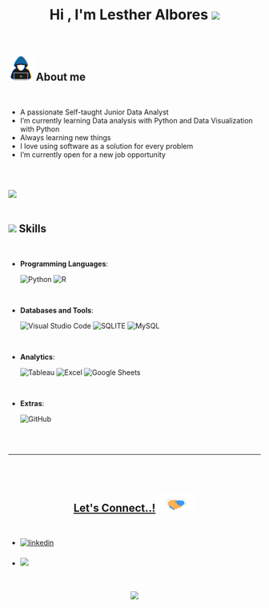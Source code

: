 <h1 align="center"><b>Hi , I'm Lesther Albores </b><img src="https://media.giphy.com/media/hvRJCLFzcasrR4ia7z/giphy.gif" width="35"></h1>



<br>



	
## <picture><img src = "https://github.com/0xAbdulKhalid/0xAbdulKhalid/raw/main/assets/mdImages/about_me.gif" width = 50px></picture> **About me**



<br>

- A passionate Self-taught Junior Data Analyst
- I’m currently learning Data analysis with Python and Data Visualization with Python
- Always learning new things
- I love using software as a solution for every problem 
- I’m currently open for a new job opportunity

<br><br>

<img src="https://user-images.githubusercontent.com/73097560/115834477-dbab4500-a447-11eb-908a-139a6edaec5c.gif"><br><br>

## <img src="https://media2.giphy.com/media/QssGEmpkyEOhBCb7e1/giphy.gif?cid=ecf05e47a0n3gi1bfqntqmob8g9aid1oyj2wr3ds3mg700bl&rid=giphy.gif" width ="25"><b> Skills</b>
<br>

<p align="center">

- **Programming Languages**:
    
    ![Python](https://img.shields.io/badge/Python%20-%2314354C.svg?style=for-the-badge&logo=python&logoColor=white)
    ![R](https://img.shields.io/badge/R-276DC3?style=for-the-badge&logo=r&logoColor=white)
    

<br>   
    
- **Databases and Tools**:
  
   ![Visual Studio Code](https://img.shields.io/badge/Visual_Studio_Code-0078D4?style=for-the-badge&logo=visual%20studio%20code&logoColor=white)
   ![SQLITE](https://img.shields.io/badge/SQLite-07405E?style=for-the-badge&logo=sqlite&logoColor=white)
   ![MySQL](https://img.shields.io/badge/MySQL-00000F?style=for-the-badge&logo=mysql&logoColor=white)

<br>

- **Analytics**:

    ![Tableau](https://img.shields.io/badge/Tableau-E97627?style=for-the-badge&logo=Tableau&logoColor=white)
    ![Excel](https://img.shields.io/badge/Microsoft_Excel-217346?style=for-the-badge&logo=microsoft-excel&logoColor=white)
    ![Google Sheets](https://img.shields.io/badge/Google%20Sheets-34A853?style=for-the-badge&logo=google-sheets&logoColor=white)

<br>




- **Extras**:

    ![GitHub](https://img.shields.io/badge/github-%23121011.svg?style=for-the-badge&logo=github&logoColor=white)   


</p>

<br>
<br>

-----

<br>


<br>

<div align="center">

<a href="https://github.com/https://github.com/Lest-alb">

## <b> Let's Connect..!</b><img src="https://github.com/0xAbdulKhalid/0xAbdulKhalid/raw/main/assets/mdImages/handshake.gif" width ="80">
<br>
<div align='left'>

<ul>

<li>
<a href="https://www.linkedin.com/in/lesther-alberto-albores-grajales-0510471a8/" target="_blank">
<img src="https://img.shields.io/badge/linkedin:  Lesther-%2300acee.svg?color=405DE6&style=for-the-badge&logo=linkedin&logoColor=white" alt=linkedin style="margin-bottom: 5px;"/>
</a>
</li>
<br>
<li>
<a href="mailto:lesalbores02@gmail.com" target="_blank">
<img src="https://img.shields.io/badge/gmail:  lesalbores02-%23EA4335.svg?style=for-the-badge&logo=gmail&logoColor=white" t=mail/>
</a>
</li>

<br>
	
</ul>
</div>

<br>
<img src="https://user-images.githubusercontent.com/73097560/115834477-dbab4500-a447-11eb-908a-139a6edaec5c.gif">
<br>
<br>
<br>

<div align='center'>


</div>
<br>
<br>
<br>
<br>






